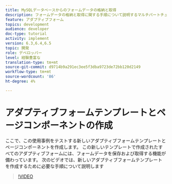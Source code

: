 ```yaml
---
title: MySQLデータベースからのフォームデータの格納と取得
description: フォームデータの格納と取得に関する手順について説明するマルチパートチュートリアル
feature: アダプティブフォーム
topics: development
audience: developer
doc-type: tutorial
activity: implement
version: 6.3,6.4,6.5
topic: 開発
role: デベロッパー
level: 経験豊富な
translation-type: tm+mt
source-git-commit: d9714b9a291ec3ee5f3dba9723de72bb120d2149
workflow-type: tm+mt
source-wordcount: '86'
ht-degree: 4%

---
```


# アダプティブフォームテンプレートとページコンポーネントの作成

ここで、この使用事例をテストする新しいアダプティブフォームテンプレートとページコンポーネントを作成します。 この新しいテンプレートで作成されたすべてのアダプティブフォームには、フォームデータを保存および取得する機能が備わっています。
次のビデオでは、新しいアダプティブフォームテンプレートを作成するために必要な手順について説明します
>[!VIDEO](https://video.tv.adobe.com/v/27828?quality=9&learn=on)

